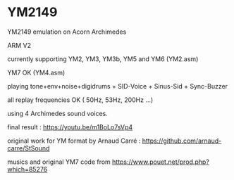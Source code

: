 # YM2149

YM2149 emulation on Acorn Archimedes

ARM V2

currently supporting YM2, YM3, YM3b, YM5 and YM6 (YM2.asm)

YM7 OK (YM4.asm)

playing tone+env+noise+digidrums + SID-Voice + Sinus-Sid + Sync-Buzzer

all replay frequencies OK ( 50Hz, 53Hz, 200Hz ...)

using 4 Archimedes sound voices.

final result : https://youtu.be/m1BoLo7sVp4 

original work for YM format by Arnaud Carré : https://github.com/arnaud-carre/StSound

musics and original YM7 code from https://www.pouet.net/prod.php?which=85276
